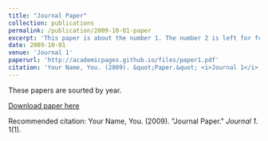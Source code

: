 ```yaml
---
title: "Journal Paper"
collection: publications
permalink: /publication/2009-10-01-paper
excerpt: 'This paper is about the number 1. The number 2 is left for future work.'
date: 2009-10-01
venue: 'Journal 1'
paperurl: 'http://academicpages.github.io/files/paper1.pdf'
citation: 'Your Name, You. (2009). &quot;Paper.&quot; <i>Journal 1</i>. 1(1).'
---
```

These papers are sourted by year.

[Download paper here](http://academicpages.github.io/files/paper1.pdf)

Recommended citation: Your Name, You. (2009). "Journal Paper." <i>Journal 1</i>. 1(1).

